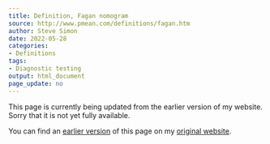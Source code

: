 ```yaml
---
title: Definition, Fagan nomogram
source: http://www.pmean.com/definitions/fagan.htm
author: Steve Simon
date: 2022-05-28
categories:
- Definitions
tags:
- Diagnostic testing
output: html_document
page_update: no
---
```


This page is currently being updated from the earlier version of my website. Sorry that it is not yet fully available.

<!---More--->


You can find an [earlier version][sim3] of this page on my [original website][sim2].

[sim3]: http://www.pmean.com/definitions/fagan.htm
[sim2]: http://www.pmean.com/original_site.html
